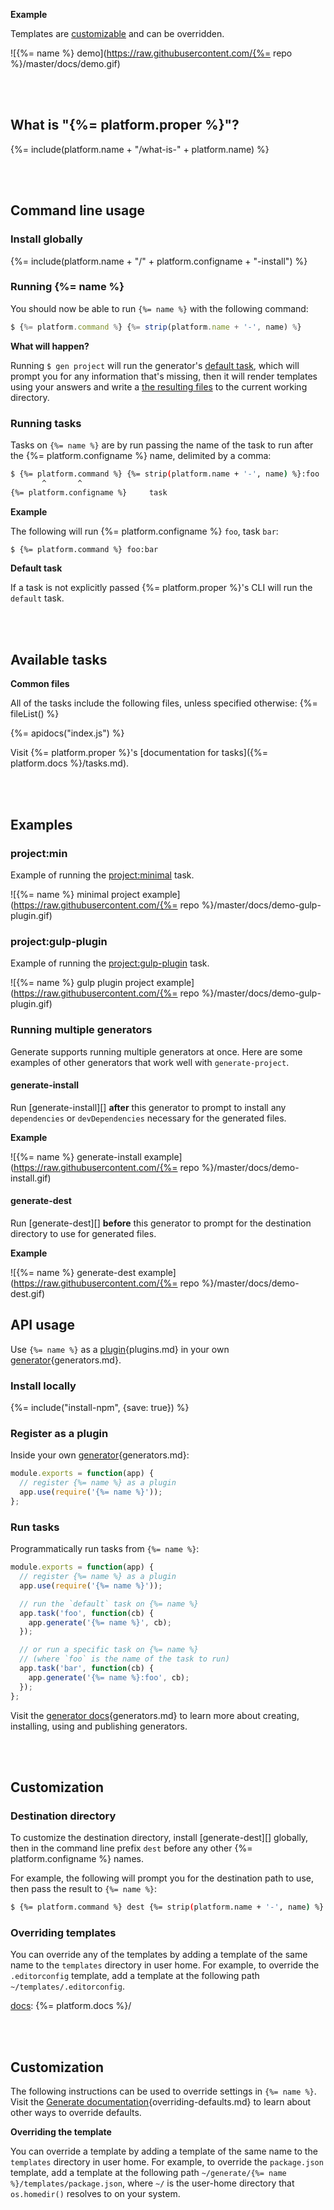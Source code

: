 **Example**

Templates are [customizable](#customization) and can be overridden.

![{%= name %} demo](https://raw.githubusercontent.com/{%= repo %}/master/docs/demo.gif)

<br>
<br>

## What is "{%= platform.proper %}"?
{%= include(platform.name + "/what-is-" + platform.name) %}

<br>
<br>

## Command line usage

### Install globally
{%= include(platform.name + "/" + platform.configname + "-install") %}

### Running {%= name %}

You should now be able to run `{%= name %}` with the following command:

```js
$ {%= platform.command %} {%= strip(platform.name + '-', name) %}
```

**What will happen?**

Running `$ gen project` will run the generator's [default task](#packagedefault), which will prompt you for any information that's missing, then it will render templates using your answers and write a [the resulting files](#available-tasks) to the current working directory.

### Running tasks

Tasks on `{%= name %}` are by run passing the name of the task to run after the {%= platform.configname %} name, delimited by a comma:

```sh
$ {%= platform.command %} {%= strip(platform.name + '-', name) %}:foo
       ^       ^
{%= platform.configname %}     task
```

**Example**

The following will run {%= platform.configname %} `foo`, task `bar`:

```sh
$ {%= platform.command %} foo:bar
```

**Default task**

If a task is not explicitly passed {%= platform.proper %}'s CLI will run the `default` task.

<br>
<br>

## Available tasks

**Common files**

All of the tasks include the following files, unless specified otherwise:
{%= fileList() %}

{%= apidocs("index.js") %}

Visit {%= platform.proper %}'s [documentation for tasks]({%= platform.docs %}/tasks.md).

<br>
<br>

## Examples

### project:min

Example of running the [project:minimal](#minimal) task.

![{%= name %} minimal project example](https://raw.githubusercontent.com/{%= repo %}/master/docs/demo-gulp-plugin.gif)

### project:gulp-plugin

Example of running the [project:gulp-plugin](#gulp-plugin) task.

![{%= name %} gulp plugin project example](https://raw.githubusercontent.com/{%= repo %}/master/docs/demo-gulp-plugin.gif)

### Running multiple generators

Generate supports running multiple generators at once. Here are some examples of other generators that work well with `generate-project`.

#### generate-install

Run [generate-install][] **after** this generator to prompt to install any `dependencies` or `devDependencies` necessary for the generated files.

**Example**

![{%= name %} generate-install example](https://raw.githubusercontent.com/{%= repo %}/master/docs/demo-install.gif)

#### generate-dest

Run [generate-dest][] **before** this generator to prompt for the destination directory to use for generated files.

**Example**

![{%= name %} generate-dest example](https://raw.githubusercontent.com/{%= repo %}/master/docs/demo-dest.gif)

## API usage

Use `{%= name %}` as a [plugin][docs]{plugins.md} in your own [generator][docs]{generators.md}.

### Install locally

{%= include("install-npm", {save: true}) %}

### Register as a plugin

Inside your own [generator][docs]{generators.md}:

```js
module.exports = function(app) {
  // register {%= name %} as a plugin
  app.use(require('{%= name %}'));
};
```

### Run tasks

Programmatically run tasks from `{%= name %}`:

```js
module.exports = function(app) {
  // register {%= name %} as a plugin
  app.use(require('{%= name %}'));

  // run the `default` task on {%= name %}
  app.task('foo', function(cb) {
    app.generate('{%= name %}', cb);
  });

  // or run a specific task on {%= name %} 
  // (where `foo` is the name of the task to run)
  app.task('bar', function(cb) {
    app.generate('{%= name %}:foo', cb);
  });
};
```

Visit the [generator docs][docs]{generators.md} to learn more about creating, installing, using and publishing generators.

<br>
<br>

## Customization

### Destination directory

To customize the destination directory, install [generate-dest][] globally, then in the command line prefix `dest` before any other {%= platform.configname %} names. 

For example, the following will prompt you for the destination path to use, then pass the result to `{%= name %}`:

```sh
$ {%= platform.command %} dest {%= strip(platform.name + '-', name) %}
```

### Overriding templates

You can override any of the templates by adding a template of the same name to the `templates` directory in user home. For example, to override the `.editorconfig` template, add a template at the following path `~/templates/.editorconfig`.

[docs]: {%= platform.docs %}/

<br>
<br>

## Customization

The following instructions can be used to override settings in `{%= name %}`. Visit the [Generate documentation][docs]{overriding-defaults.md} to learn about other ways to override defaults.

**Overriding the template**

You can override a template by adding a template of the same name to the `templates` directory in user home. For example, to override the `package.json` template, add a template at the following path `~/generate/{%= name %}/templates/package.json`, where `~/` is the user-home directory that `os.homedir()` resolves to on your system.

[docs]: https://github.com/generate/generate/blob/master/docs/
